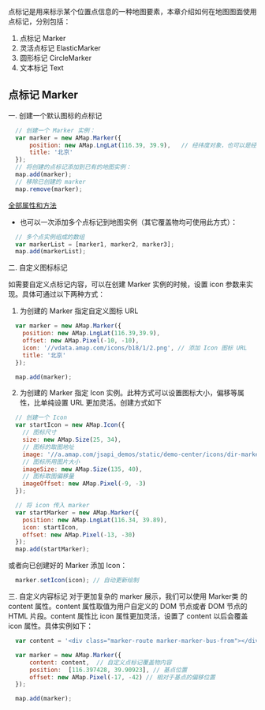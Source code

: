 点标记是用来标示某个位置点信息的一种地图要素，本章介绍如何在地图图面使用点标记，分别包括：

1. 点标记 Marker
2. 灵活点标记 ElasticMarker
3. 圆形标记 CircleMarker
4. 文本标记 Text

## 点标记 Marker

一. 创建一个默认图标的点标记
```js
  // 创建一个 Marker 实例：
  var marker = new AMap.Marker({
      position: new AMap.LngLat(116.39, 39.9),   // 经纬度对象，也可以是经纬度构成的一维数组[116.39, 39.9]
      title: '北京'
  });
  // 将创建的点标记添加到已有的地图实例：
  map.add(marker);
  // 移除已创建的 marker
  map.remove(marker);
```
[全部属性和方法](https://lbs.amap.com/api/javascript-api/reference/overlay#marker)

* 也可以一次添加多个点标记到地图实例（其它覆盖物均可使用此方式）：
```js
  // 多个点实例组成的数组
  var markerList = [marker1, marker2, marker3];
  map.add(markerList);
```

二. 自定义图标标记

如需要自定义点标记内容，可以在创建 Marker 实例的时候，设置 icon 参数来实现。具体可通过以下两种方式：

1. 为创建的 Marker 指定自定义图标 URL
```js
  var marker = new AMap.Marker({
    position: new AMap.LngLat(116.39,39.9),
    offset: new AMap.Pixel(-10, -10),
    icon: '//vdata.amap.com/icons/b18/1/2.png', // 添加 Icon 图标 URL
    title: '北京'
  });

  map.add(marker);
```

2. 为创建的 Marker 指定 Icon 实例。此种方式可以设置图标大小，偏移等属性，比单纯设置 URL 更加灵活。创建方式如下

```js
  // 创建一个 Icon
  var startIcon = new AMap.Icon({
    // 图标尺寸
    size: new AMap.Size(25, 34),
    // 图标的取图地址
    image: '//a.amap.com/jsapi_demos/static/demo-center/icons/dir-marker.png',
    // 图标所用图片大小
    imageSize: new AMap.Size(135, 40),
    // 图标取图偏移量
    imageOffset: new AMap.Pixel(-9, -3)
  });

  // 将 icon 传入 marker
  var startMarker = new AMap.Marker({
    position: new AMap.LngLat(116.34, 39.89),
    icon: startIcon,
    offset: new AMap.Pixel(-13, -30)
  });
  map.add(startMarker);
```
或者向已创建好的 Marker 添加 Icon：
```js
  marker.setIcon(icon); // 自动更新绘制
```

三. 自定义内容标记
对于更加复杂的 marker 展示，我们可以使用 Marker类 的 content 属性。content 属性取值为用户自定义的 DOM 节点或者 DOM 节点的 HTML 片段。content 属性比 icon 属性更加灵活，设置了 content 以后会覆盖 icon 属性。具体实例如下：
```js
  var content = '<div class="marker-route marker-marker-bus-from"></div>';

  var marker = new AMap.Marker({
      content: content,  // 自定义点标记覆盖物内容
      position:  [116.397428, 39.90923], // 基点位置
      offset: new AMap.Pixel(-17, -42) // 相对于基点的偏移位置
  });

  map.add(marker);
```
